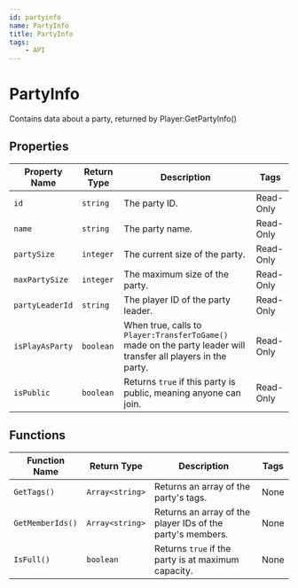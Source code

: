 ```yaml
---
id: partyinfo
name: PartyInfo
title: PartyInfo
tags:
    - API
---
```


# PartyInfo

Contains data about a party, returned by Player:GetPartyInfo()

## Properties

| Property Name | Return Type | Description | Tags |
| -------- | ----------- | ----------- | ---- |
| `id` | `string` | The party ID. | Read-Only |
| `name` | `string` | The party name. | Read-Only |
| `partySize` | `integer` | The current size of the party. | Read-Only |
| `maxPartySize` | `integer` | The maximum size of the party. | Read-Only |
| `partyLeaderId` | `string` | The player ID of the party leader. | Read-Only |
| `isPlayAsParty` | `boolean` | When true, calls to `Player:TransferToGame()` made on the party leader will transfer all players in the party. | Read-Only |
| `isPublic` | `boolean` | Returns `true` if this party is public, meaning anyone can join. | Read-Only |

## Functions

| Function Name | Return Type | Description | Tags |
| -------- | ----------- | ----------- | ---- |
| `GetTags()` | `Array<string>` | Returns an array of the party's tags. | None |
| `GetMemberIds()` | `Array<string>` | Returns an array of the player IDs of the party's members. | None |
| `IsFull()` | `boolean` | Returns `true` if the party is at maximum capacity. | None |
